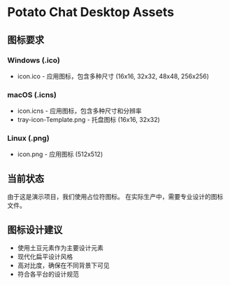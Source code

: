 # Potato Chat Desktop Assets

## 图标要求

### Windows (.ico)
- icon.ico - 应用图标，包含多种尺寸 (16x16, 32x32, 48x48, 256x256)

### macOS (.icns)  
- icon.icns - 应用图标，包含多种尺寸和分辨率
- tray-icon-Template.png - 托盘图标 (16x16, 32x32)

### Linux (.png)
- icon.png - 应用图标 (512x512)

## 当前状态
由于这是演示项目，我们使用占位符图标。
在实际生产中，需要专业设计的图标文件。

## 图标设计建议
- 使用土豆元素作为主要设计元素
- 现代化扁平设计风格
- 高对比度，确保在不同背景下可见
- 符合各平台的设计规范
